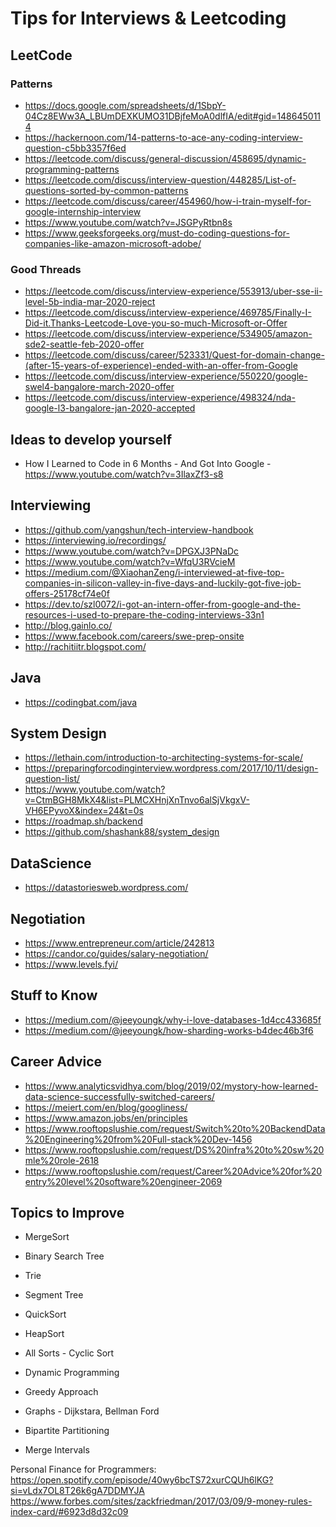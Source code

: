 # Tips for Interviews & Leetcoding

## LeetCode

### Patterns

- https://docs.google.com/spreadsheets/d/1SbpY-04Cz8EWw3A_LBUmDEXKUMO31DBjfeMoA0dlfIA/edit#gid=1486450114
- https://hackernoon.com/14-patterns-to-ace-any-coding-interview-question-c5bb3357f6ed
- https://leetcode.com/discuss/general-discussion/458695/dynamic-programming-patterns
- https://leetcode.com/discuss/interview-question/448285/List-of-questions-sorted-by-common-patterns
- https://leetcode.com/discuss/career/454960/how-i-train-myself-for-google-internship-interview
- https://www.youtube.com/watch?v=JSGPyRtbn8s
- https://www.geeksforgeeks.org/must-do-coding-questions-for-companies-like-amazon-microsoft-adobe/

### Good Threads
- https://leetcode.com/discuss/interview-experience/553913/uber-sse-ii-level-5b-india-mar-2020-reject
- https://leetcode.com/discuss/interview-experience/469785/Finally-I-Did-it.Thanks-Leetcode-Love-you-so-much-Microsoft-or-Offer
- https://leetcode.com/discuss/interview-experience/534905/amazon-sde2-seattle-feb-2020-offer
- https://leetcode.com/discuss/career/523331/Quest-for-domain-change-(after-15-years-of-experience)-ended-with-an-offer-from-Google
- https://leetcode.com/discuss/interview-experience/550220/google-swel4-bangalore-march-2020-offer
- https://leetcode.com/discuss/interview-experience/498324/nda-google-l3-bangalore-jan-2020-accepted

## Ideas to develop yourself 
- How I Learned to Code in 6 Months - And Got Into Google  - https://www.youtube.com/watch?v=3IlaxZf3-s8

## Interviewing 
- https://github.com/yangshun/tech-interview-handbook 
- https://interviewing.io/recordings/
- https://www.youtube.com/watch?v=DPGXJ3PNaDc
- https://www.youtube.com/watch?v=WfqU3RVcieM
- https://medium.com/@XiaohanZeng/i-interviewed-at-five-top-companies-in-silicon-valley-in-five-days-and-luckily-got-five-job-offers-25178cf74e0f
- https://dev.to/szl0072/i-got-an-intern-offer-from-google-and-the-resources-i-used-to-prepare-the-coding-interviews-33n1
- http://blog.gainlo.co/
- https://www.facebook.com/careers/swe-prep-onsite
- http://rachitiitr.blogspot.com/

## Java

- https://codingbat.com/java


## System Design

- https://lethain.com/introduction-to-architecting-systems-for-scale/
- https://preparingforcodinginterview.wordpress.com/2017/10/11/design-question-list/
- https://www.youtube.com/watch?v=CtmBGH8MkX4&list=PLMCXHnjXnTnvo6alSjVkgxV-VH6EPyvoX&index=24&t=0s
- https://roadmap.sh/backend
- https://github.com/shashank88/system_design

## DataScience

- https://datastoriesweb.wordpress.com/

## Negotiation

- https://www.entrepreneur.com/article/242813
- https://candor.co/guides/salary-negotiation/
- https://www.levels.fyi/ 

## Stuff to Know
- https://medium.com/@jeeyoungk/why-i-love-databases-1d4cc433685f
- https://medium.com/@jeeyoungk/how-sharding-works-b4dec46b3f6 

## Career Advice 
- https://www.analyticsvidhya.com/blog/2019/02/mystory-how-learned-data-science-successfully-switched-careers/
- https://meiert.com/en/blog/googliness/ 
- https://www.amazon.jobs/en/principles 
- https://www.rooftopslushie.com/request/Switch%20to%20BackendData%20Engineering%20from%20Full-stack%20Dev-1456
- https://www.rooftopslushie.com/request/DS%20infra%20to%20sw%20mle%20role-2618
- https://www.rooftopslushie.com/request/Career%20Advice%20for%20entry%20level%20software%20engineer-2069

## Topics to Improve
- MergeSort
- Binary Search Tree
- Trie
- Segment Tree
- QuickSort
- HeapSort
- All Sorts - Cyclic Sort

- Dynamic Programming
- Greedy Approach
- Graphs - Dijkstara, Bellman Ford
- Bipartite Partitioning
- Merge Intervals 


Personal Finance for Programmers:
https://open.spotify.com/episode/40wy6bcTS72xurCQUh6lKG?si=vLdx7OL8T26k6gA7DDMYJA
https://www.forbes.com/sites/zackfriedman/2017/03/09/9-money-rules-index-card/#6923d8d32c09
